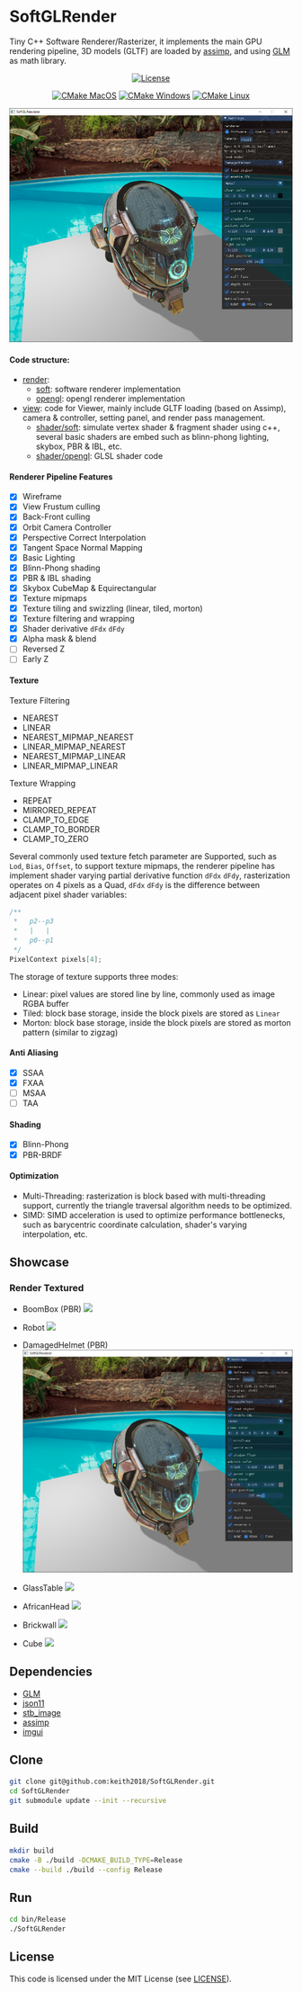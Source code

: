 # SoftGLRender
Tiny C++ Software Renderer/Rasterizer, it implements the main GPU rendering pipeline, 3D models (GLTF) are loaded by [assimp](https://github.com/assimp/assimp), and using [GLM](https://github.com/g-truc/glm) as math library.

<div align="center">

[![License](https://img.shields.io/badge/license-MIT-green)](./LICENSE)

[![CMake MacOS](https://github.com/keith2018/SoftGLRender/actions/workflows/cmake_macos.yml/badge.svg)](https://github.com/keith2018/SoftGLRender/actions/workflows/cmake_macos.yml)
[![CMake Windows](https://github.com/keith2018/SoftGLRender/actions/workflows/cmake_windows.yml/badge.svg)](https://github.com/keith2018/SoftGLRender/actions/workflows/cmake_windows.yml)
[![CMake Linux](https://github.com/keith2018/SoftGLRender/actions/workflows/cmake_linux.yml/badge.svg)](https://github.com/keith2018/SoftGLRender/actions/workflows/cmake_linux.yml)

</div>

![](screenshot/helmet.png)

#### Code structure:

- [render](src/render): 
  - [soft](src/render/soft): software renderer implementation
  - [opengl](src/render/opengl): opengl renderer implementation
- [view](src/view): code for Viewer, mainly include GLTF loading (based on Assimp), camera & controller, setting panel, and render pass management.
  - [shader/soft](src/view/shader/soft): simulate vertex shader & fragment shader using c++, several basic shaders are embed such as blinn-phong lighting, skybox, PBR & IBL, etc.
  - [shader/opengl](src/view/shader/opengl): GLSL shader code

#### Renderer Pipeline Features

- [x] Wireframe
- [x] View Frustum culling
- [x] Back-Front culling
- [x] Orbit Camera Controller
- [x] Perspective Correct Interpolation
- [x] Tangent Space Normal Mapping
- [x] Basic Lighting
- [x] Blinn-Phong shading
- [x] PBR & IBL shading
- [x] Skybox CubeMap & Equirectangular
- [x] Texture mipmaps
- [x] Texture tiling and swizzling (linear, tiled, morton)
- [x] Texture filtering and wrapping
- [x] Shader derivative `dFdx` `dFdy`
- [x] Alpha mask & blend
- [ ] Reversed Z
- [ ] Early Z

#### Texture

Texture Filtering
  - NEAREST
  - LINEAR
  - NEAREST_MIPMAP_NEAREST
  - LINEAR_MIPMAP_NEAREST
  - NEAREST_MIPMAP_LINEAR
  - LINEAR_MIPMAP_LINEAR

Texture Wrapping
  - REPEAT
  - MIRRORED_REPEAT
  - CLAMP_TO_EDGE
  - CLAMP_TO_BORDER
  - CLAMP_TO_ZERO

Several commonly used texture fetch parameter are Supported, such as `Lod`, `Bias`, `Offset`, to support texture mipmaps, the renderer pipeline has implement shader varying partial derivative function `dFdx` `dFdy`, rasterization operates on 4 pixels as a Quad, `dFdx` `dFdy` is the difference between adjacent pixel shader variables:

```cpp
/**
 *   p2--p3
 *   |   |
 *   p0--p1
 */
PixelContext pixels[4];
```

The storage of texture supports three modes:

- Linear: pixel values are stored line by line, commonly used as image RGBA buffer
- Tiled: block base storage, inside the block pixels are stored as `Linear`
- Morton: block base storage, inside the block pixels are stored as morton pattern (similar to zigzag)

#### Anti Aliasing

- [x] SSAA
- [x] FXAA
- [ ] MSAA
- [ ] TAA

#### Shading

- [x] Blinn-Phong
- [x] PBR-BRDF

#### Optimization
- Multi-Threading: rasterization is block based with multi-threading support, currently the triangle traversal algorithm needs to be optimized.
- SIMD: SIMD acceleration is used to optimize performance bottlenecks, such as barycentric coordinate calculation, shader's varying interpolation, etc.

## Showcase
### Render Textured

- BoomBox (PBR)
  ![](screenshot/boombox.png)

- Robot
  ![](screenshot/robot.png)
  
- DamagedHelmet (PBR)
  ![](screenshot/helmet.png)

- GlassTable
  ![](screenshot/glasstable.png)

- AfricanHead
  ![](screenshot/africanhead.png)

- Brickwall
  ![](screenshot/brickwall.png)

- Cube
  ![](screenshot/cube.png)


## Dependencies
* [GLM](https://github.com/g-truc/glm)
* [json11](https://github.com/dropbox/json11)
* [stb_image](https://github.com/nothings/stb)
* [assimp](https://github.com/assimp/assimp)
* [imgui](https://github.com/ocornut/imgui)


## Clone
```bash
git clone git@github.com:keith2018/SoftGLRender.git
cd SoftGLRender
git submodule update --init --recursive
```

## Build

```bash
mkdir build
cmake -B ./build -DCMAKE_BUILD_TYPE=Release
cmake --build ./build --config Release
```

## Run

```bash
cd bin/Release
./SoftGLRender
```

## License
This code is licensed under the MIT License (see [LICENSE](LICENSE)).
